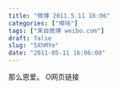 ```yaml
---
title: "微博 2011.5.11 16:06"
categories: ["嘀咕"]
tags: ["来自微博 weibo.com"]
draft: false
slug: "5XhMYe"
date: "2011-05-11 16:06:00"
---
```


<p>那么恩爱。 O网页链接 ​​​​</p>
